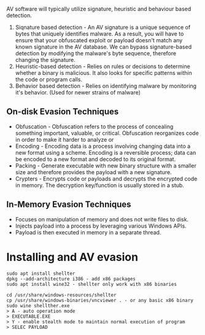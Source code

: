 AV software will typically utilize signature, heuristic and behaviour based detection.
1. Siqnature based detection - An AV signature is a unique sequence of bytes that uniquely
identifies malware. As a result, you will have to ensure that your obfuscated exploit or payload
doesn't match any known signature in the AV database.
We can bypass signature-based detection by modifying the malware's byte sequence,
therefore changing the signature.
2. Heuristic-based detection - Relies on rules or decisions to determine whether a binary is
malicious. It also looks for specific patterns within the code or program calls.
3. Behavior based detection - Relies on identifying malware by monitoring it's behavior. (Used
for newer strains of malware)

## On-disk Evasion Techniques
- Obfuscation - Obfuscation refers to the process of concealing something important, valuable, or critical. Obfuscation reorganizes code in order to make it harder to analyze or
- Encoding - Encoding data is a process involving changing data into a new format using a scheme. Encoding is a reversible process; data can be encoded to a new format and decoded to its original format.
- Packing - Generate executable with new binary structure with a smaller size and therefore provides the payload with a new signature.
- Crypters - Encrypts code or payloads and decrypts the encrypted code in memory. The decryption key/function is usually stored in a stub.

## In-Memory Evasion Techniques
- Focuses on manipulation of memory and does not write files to disk.
- Injects payload into a process by leveraging various Windows APIs.
- Payload is then executed in memory in a separate thread.

# Installing and AV evasion
```
sudo apt install shellter
dpkg --add-architecture i386 - add x86 packages
sudo apt install wine32 - shellter only work with x86 binaries

cd /usr/share/windows-resources/shellter
cp /usr/share/windows-binaries/vncviewer . - or any basic x86 binary
sudo wine shellther.exe
> A - auto operation mode
> EXECUTABLE.EXE
> Y - enable stealth mode to maintain normal execution of program
> SELEC PAYLOAD
```